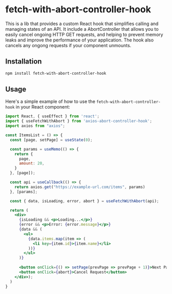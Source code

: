 # fetch-with-abort-controller-hook

This is a lib that provides a custom React hook that simplifies calling and managing states of an API.
It include a AbortController that allows you to easily cancel ongoing HTTP GET requests, and helping to prevent memory leaks and improve the performance of your application. The hook also cancels any ongong requests if your component unmounts.

## Installation

```bash
npm install fetch-with-abort-controller-hook
```

## Usage

Here's a simple example of how to use the `fetch-with-abort-controller-hook` in your React component:

```jsx
import React, { useEffect } from 'react';
import { useFetchWithAbort } from 'axios-abort-controller-hook';
import axios from "axios";

const ItemsList = () => {
  const [page, setPage] = useState(0);

  const params = useMemo(() => {
    return {
      page,
      amount: 20,
    }
  }, [page]);

  const api = useCallback(() => {
    return axios.get("https://example-url.com/items", params)
  }, [params];

  const { data, isLoading, error, abort } = useFetchWithAbort(api);

  return (
    <div>
      {isLoading && <p>Loading...</p>}
      {error && <p>Error: {error.message}</p>}
      {data && (
        <ul>
          {data.items.map(item => (
            <li key={item.id}>{item.name}</li>
          ))}
        </ul>
      )}
      
      <button onClick={() => setPage(prevPage => prevPage + 1)}>Next Page</button>
      <button onClick={abort}>Cancel Request</button>
    </div>);
  )
}
